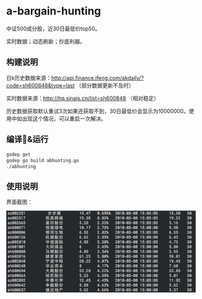 # a-bargain-hunting

中证500成分股，近30日最低价top50。

实时数据；动态刷新；抄底利器。
## 构建说明
日k历史数据来源：http://api.finance.ifeng.com/akdaily/?code=sh600848&type=last （部分数据更新不及时）

实时数据来源：http://hq.sinajs.cn/list=sh600848 （相对稳定）

历史数据获取默认重试3次如果还获取不到，30日最低价会显示为10000000。使用中如出现这个情况，可以重启一次解决。

## 编译&运行

    godep get
    godep go build abhunting.go
    ./abhunting

## 使用说明
界面截图：

 ![image](https://github.com/whomm/a-bargain-hunting/raw/master/screenshot.png)


